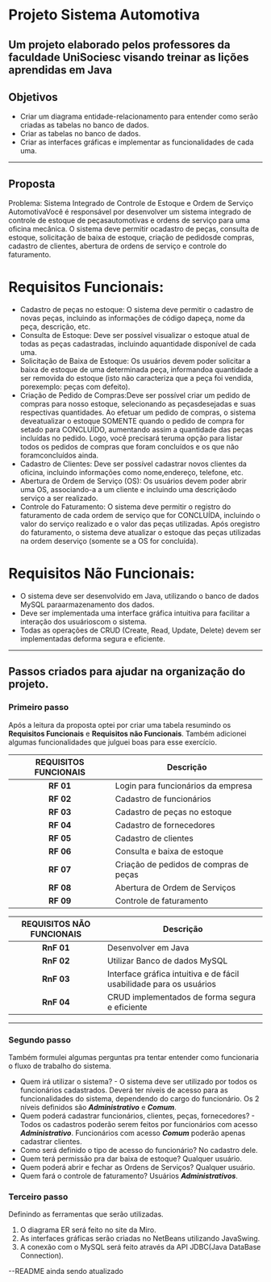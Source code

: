 # Projeto Sistema Automotiva

## Um projeto elaborado pelos professores da faculdade UniSociesc visando treinar as lições aprendidas em Java

## Objetivos
* Criar um diagrama entidade-relacionamento para entender como serão criadas as tabelas no banco de dados.
* Criar as tabelas no banco de dados.
* Criar as interfaces gráficas e implementar as funcionalidades de cada uma.
---

## Proposta
Problema: Sistema Integrado de Controle de Estoque e Ordem de Serviço AutomotivaVocê é responsável por desenvolver um sistema integrado de controle de estoque de peçasautomotivas e ordens de serviço para uma oficina mecânica. O sistema deve permitir ocadastro de peças, consulta de estoque, solicitação de baixa de estoque, criação de pedidosde compras, cadastro de clientes, abertura de ordens de serviço e controle do faturamento.

# Requisitos Funcionais:
* Cadastro de peças no estoque: O sistema deve permitir o cadastro de novas peças, incluindo as informações de código dapeça, nome da peça, descrição, etc.
* Consulta de Estoque: Deve ser possível visualizar o estoque atual de todas as peças cadastradas, incluindo aquantidade disponível de cada uma.
* Solicitação de Baixa de Estoque: Os usuários devem poder solicitar a baixa de estoque de uma determinada peça, informandoa quantidade a ser removida do estoque (isto não caracteriza que a peça foi vendida, porexemplo: peças com defeito).
* Criação de Pedido de Compras:Deve ser possível criar um pedido de compras para nosso estoque, selecionando as peçasdesejadas e suas respectivas quantidades. Ao efetuar um pedido de compras, o sistema deveatualizar o estoque SOMENTE quando o pedido de compra for setado para CONCLUÍDO, aumentando assim a quantidade das peças incluídas no pedido. Logo, você precisará teruma opção para listar todos os pedidos de compras que foram concluídos e os que não foramconcluídos ainda.
* Cadastro de Clientes: Deve ser possível cadastrar novos clientes da oficina, incluindo informações como nome,endereço, telefone, etc.
* Abertura de Ordem de Serviço (OS): Os usuários devem poder abrir uma OS, associando-a a um cliente e incluindo uma descriçãodo serviço a ser realizado.
* Controle do Faturamento: O sistema deve permitir o registro do faturamento de cada ordem de serviço que for CONCLUÍDA, incluindo o valor do serviço realizado e o valor das peças utilizadas. Após oregistro do faturamento, o sistema deve atualizar o estoque das peças utilizadas na ordem deserviço (somente se a OS for concluída).

# Requisitos Não Funcionais:
* O sistema deve ser desenvolvido em Java, utilizando o banco de dados MySQL paraarmazenamento dos dados.
* Deve ser implementada uma interface gráfica intuitiva para facilitar a interação dos usuárioscom o sistema.
* Todas as operações de CRUD (Create, Read, Update, Delete) devem ser implementadas deforma segura e eficiente.
---

## Passos criados para ajudar na organização do projeto.

### Primeiro passo
Após a leitura da proposta optei por criar uma tabela resumindo os **Requisitos Funcionais** e **Requisitos não Funcionais**. Também adicionei algumas funcionalidades que julguei boas para esse exercício.

| **REQUISITOS FUNCIONAIS**  | **Descrição**           |
|:---:|---|
|  **RF 01**  | Login para funcionários da empresa |
|  **RF 02**  | Cadastro de funcionários |
|  **RF 03**  | Cadastro de peças no estoque |
|  **RF 04**  | Cadastro de fornecedores |
|  **RF 05**  | Cadastro de clientes |
|  **RF 06**  | Consulta e baixa de estoque |
|  **RF 07**  | Criação de pedidos de compras de peças |
|  **RF 08**  | Abertura de Ordem de Serviços |
|  **RF 09**  | Controle de faturamento |

| **REQUISITOS NÃO FUNCIONAIS**  | **Descrição**       |
|:---:|---|
| **RnF 01** | Desenvolver em Java |
| **RnF 02** | Utilizar Banco de dados MySQL |
| **RnF 03** | Interface gráfica intuitiva e de fácil usabilidade para os usuários |
| **RnF 04** | CRUD implementados de forma segura e eficiente |
---

### Segundo passo
Também formulei algumas perguntas pra tentar entender como funcionaria o fluxo de trabalho do sistema.

* Quem irá utilizar o sistema?  - O sistema deve ser utilizado por todos os funcionários cadastrados. Deverá ter níveis de acesso para as funcionalidades do sistema, dependendo do cargo do funcionário. Os 2 níveis definidos são ***Administrativo*** e ***Comum***.
* Quem poderá cadastrar funcionários, clientes, peças, fornecedores? - Todos os cadastros poderão serem feitos por funcionários com acesso ***Administrativo***. Funcionários com acesso ***Comum*** poderão apenas cadastrar clientes.
* Como será definido o tipo de acesso do funcionário? No cadastro dele.
* Quem terá permissão pra dar baixa de estoque? Qualquer usuário.
* Quem poderá abrir e fechar as Ordens de Serviços? Qualquer usuário.
* Quem fará o controle de faturamento? Usuários ***Administrativos***.

### Terceiro passo
Definindo as ferramentas que serão utilizadas.
1. O diagrama ER será feito no site da Miro.
2. As interfaces gráficas serão criadas no NetBeans utilizando JavaSwing.
3. A conexão com o MySQL será feito através da API JDBC(Java DataBase Connection).

--README ainda sendo atualizado
